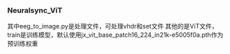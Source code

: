 ### Neuralsync_ViT
其中eeg_to_image.py是处理文件，可处理vhdr和set文件
其他的是ViT文件，train是训练模型，默认使用jx_vit_base_patch16_224_in21k-e5005f0a.pth作为预训练权重
